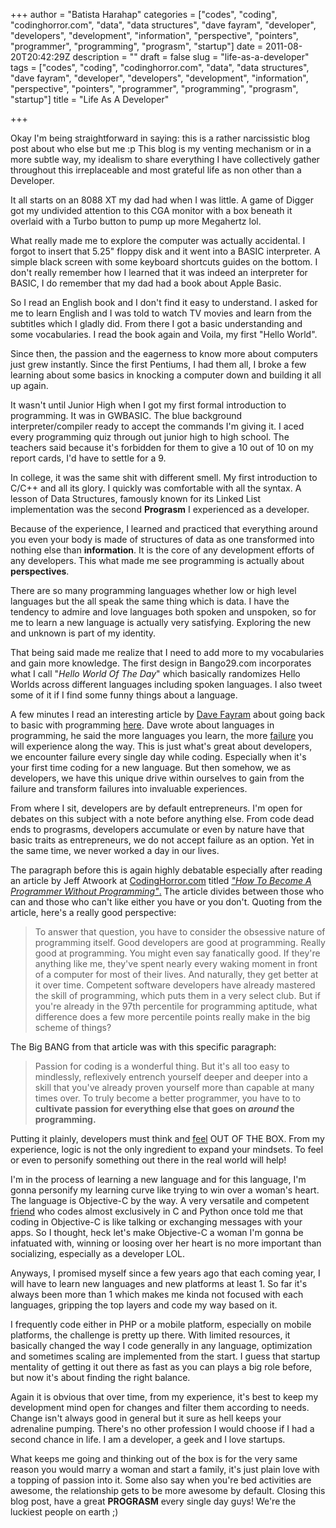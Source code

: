 +++
author = "Batista Harahap"
categories = ["codes", "coding", "codinghorror.com", "data", "data structures", "dave fayram", "developer", "developers", "development", "information", "perspective", "pointers", "programmer", "programming", "prograsm", "startup"]
date = 2011-08-20T20:42:29Z
description = ""
draft = false
slug = "life-as-a-developer"
tags = ["codes", "coding", "codinghorror.com", "data", "data structures", "dave fayram", "developer", "developers", "development", "information", "perspective", "pointers", "programmer", "programming", "prograsm", "startup"]
title = "Life As A Developer"

+++


Okay I'm being straightforward in saying: this is a rather narcissistic blog post about who else but me :p This blog is my venting mechanism or in a more subtle way, my idealism to share everything I have collectively gather throughout this irreplaceable and most grateful life as non other than a Developer.

It all starts on an 8088 XT my dad had when I was little. A game of Digger got my undivided attention to this CGA monitor with a box beneath it overlaid with a Turbo button to pump up more Megahertz lol.

What really made me to explore the computer was actually accidental. I forgot to insert that 5.25" floppy disk and it went into a BASIC interpreter. A simple black screen with some keyboard shortcuts guides on the bottom. I don't really remember how I learned that it was indeed an interpreter for BASIC, I do remember that my dad had a book about Apple Basic.

So I read an English book and I don't find it easy to understand. I asked for me to learn English and I was told to watch TV movies and learn from the subtitles which I gladly did. From there I got a basic understanding and some vocabularies. I read the book again and Voila, my first "Hello World".

Since then, the passion and the eagerness to know more about computers just grew instantly. Since the first Pentiums, I had them all, I broke a few learning about some basics in knocking a computer down and building it all up again.

It wasn't until Junior High when I got my first formal introduction to programming. It was in GWBASIC. The blue background interpreter/compiler ready to accept the commands I'm giving it. I aced every programming quiz through out junior high to high school. The teachers said because it's forbidden for them to give a 10 out of 10 on my report cards, I'd have to settle for a 9.

In college, it was the same shit with different smell. My first introduction to C/C++ and all its glory. I quickly was comfortable with all the syntax. A lesson of Data Structures, famously known for its Linked List implementation was the second <strong>Prograsm</strong> I experienced as a developer.

Because of the experience, I learned and practiced that everything around you even your body is made of structures of data as one transformed into nothing else than <strong>information</strong>. It is the core of any development efforts of any developers. This what made me see programming is actually about <strong>perspectives</strong>.

There are so many programming languages whether low or high level languages but the all speak the same thing which is data. I have the tendency to admire and love languages both spoken and unspoken, so for me to learn a new language is actually very satisfying. Exploring the new and unknown is part of my identity.

That being said made me realize that I need to add more to my vocabularies and gain more knowledge. The first design in Bango29.com incorporates what I call "<em>Hello World Of The Day</em>" which basically randomizes Hello Worlds across different languages including spoken languages. I also tweet some of it if I find some funny things about a language.

A few minutes I read an interesting article by <a href="http://dave.fayr.am/media/resume-2011.pdf">Dave Fayram</a> about going back to basic with programming <a href="http://dave.fayr.am/posts/2011-08-19-lets-go-shopping.html">here</a>. Dave wrote about languages in programming, he said the more languages you learn, the more <span style="text-decoration: underline;">failure</span> you will experience along the way. This is just what's great about developers, we encounter failure every single day while coding. Especially when it's your first time coding for a new language. But then somehow, we as developers, we have this unique drive within ourselves to gain from the failure and transform failures into invaluable experiences.

From where I sit, developers are by default entrepreneurs. I'm open for debates on this subject with a note before anything else. From code dead ends to prograsms, developers accumulate or even by nature have that basic traits as entrepreneurs, we do not accept failure as an option. Yet in the same time, we never worked a day in our lives.

The paragraph before this is again highly debatable especially after reading an article by Jeff Atwoork at <a href="http://www.codinghorror.com">CodingHorror.com</a> titled <a href="http://www.codinghorror.com/blog/2007/01/how-to-become-a-better-programmer-by-not-programming.html"><em>"How To Become A Programmer Without Programming"</em>.</a> The article divides between those who can and those who can't like either you have or you don't. Quoting from the article, here's a really good perspective:
<blockquote>To answer that question, you have to consider the obsessive nature of programming itself. Good developers are good at programming. Really good at programming. You might even say fanatically good. If they're anything like me, they've spent nearly every waking moment in front of a computer for most of their lives. And naturally, they get better at it over time. Competent software developers have already mastered the skill of programming, which puts them in a very select club. But if you're already in the 97th percentile for programming aptitude, what difference does a few more percentile points really make in the big scheme of things?</blockquote>
The Big BANG from that article was with this specific paragraph:
<blockquote>Passion for coding is a wonderful thing. But it's all too easy to mindlessly, reflexively entrench yourself deeper and deeper into a skill that you've already proven yourself more than capable at many times over. To truly become a better programmer, you have to to <strong>cultivate passion for everything else that goes on <em>around</em> the programming.</strong></blockquote>
Putting it plainly, developers must think and <span style="text-decoration: underline;">feel</span> OUT OF THE BOX. From my experience, logic is not the only ingredient to expand your mindsets. To feel or even to personify something out there in the real world will help!

I'm in the process of learning a new language and for this language, I'm gonna personify my learning curve like trying to win over a woman's heart. The language is Objective-C by the way. A very versatile and competent <a href="http://twitter.com/lynxluna">friend</a> who codes almost exclusively in C and Python once told me that coding in Objective-C is like talking or exchanging messages with your apps. So I thought, heck let's make Objective-C a woman I'm gonna be infatuated with, winning or loosing over her heart is no more important than socializing, especially as a developer LOL.

Anyways, I promised myself since a few years ago that each coming year, I will have to learn new languages and new platforms at least 1. So far it's always been more than 1 which makes me kinda not focused with each languages, gripping the top layers and code my way based on it.

I frequently code either in PHP or a mobile platform, especially on mobile platforms, the challenge is pretty up there. With limited resources, it basically changed the way I code generally in any language, optimization and sometimes scaling are implemented from the start. I guess that startup mentality of getting it out there as fast as you can plays a big role before, but now it's about finding the right balance.

Again it is obvious that over time, from my experience, it's best to keep my development mind open for changes and filter them according to needs. Change isn't always good in general but it sure as hell keeps your adrenaline pumping. There's no other profession I would choose if I had a second chance in life. I am a developer, a geek and I love startups.

What keeps me going and thinking out of the box is for the very same reason you would marry a woman and start a family, it's just plain love with a topping of passion into it. Some also say when you're bed activities are awesome, the relationship gets to be more awesome by default. Closing this blog post, have a great <strong>PROGRASM</strong> every single day guys! We're the luckiest people on earth ;)